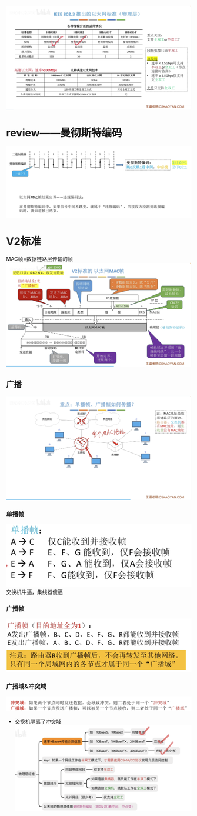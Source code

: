 

![输入图片说明](/imgs/2025-07-31/I4uisVZ4Z6QIpYEi.png)

# review——曼彻斯特编码
![输入图片说明](/imgs/2025-08-02/wP3DxexcMuXsAGFz.png)
# V2标准
MAC帧=数据链路层传输的帧
![输入图片说明](/imgs/2025-08-02/QO954CKOahX836cH.png)

## 广播
![输入图片说明](/imgs/2025-08-02/POd0HkWj7c6oQRu9.png)
### 单播帧
![输入图片说明](/imgs/2025-08-02/nFKuucb9znY2miXB.png)
交换机牛逼，集线器傻逼

### 广播帧
![输入图片说明](/imgs/2025-08-02/Ixko5QS6lBANOsDP.png)

### 广播域&冲突域
![输入图片说明](/imgs/2025-08-02/8XPLVdwZatAjf50Z.png)
- 交换机隔离了冲突域
![输入图片说明](/imgs/2025-08-02/GW8RHexoVwh2apSZ.png)
<!--stackedit_data:
eyJoaXN0b3J5IjpbLTE0OTgyNjE0ODQsMjcwMzM3NTA4XX0=
-->